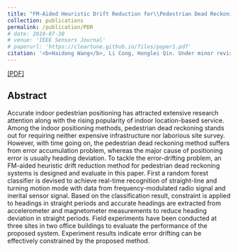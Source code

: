 ```yaml
---
title: "FM-Aided Heuristic Drift Reduction for\\Pedestrian Dead Reckoning Systems"
collection: publications
permalink: /publication/PDR
# date: 2018-07-30
# venue: 'IEEE Sensors Journal'
# paperurl: 'https://cleartune.github.io/files/paper1.pdf'
citation: '<b>Haidong Wang</b>, Li Cong, Honglei Qin. Under minor revision for <i>IEEE Sensors Journal</i>.'
---
```


[[PDF]](https://cleartune.github.io/files/Paper_PDR.pdf)

## Abstract
Accurate indoor pedestrian positioning has attracted extensive research attention along with the rising popularity of indoor location-based service. Among the indoor positioning methods, pedestrian dead reckoning stands out for requiring neither expensive infrastructure nor laborious site survey. However, with time going on, the pedestrian dead reckoning method suffers from error accumulation problem, whereas the major cause of positioning error is usually heading deviation. To tackle the error-drifting problem, an FM-aided heuristic drift reduction method for pedestrian dead reckoning systems is designed and evaluate in this paper. First a random forest classifier is devised to achieve real-time recognition of straight-line and turning motion mode with data from frequency-modulated radio signal and inerital sensor signal. Based on the classification result, constraint is applied to headings in straight periods and accurate headings are extracted from accelerometer and magnetometer measurements to reduce heading deviation in straight periods. Field experiments have been conducted at three sites in two office buildings to evaluate the performance of the proposed system. Experiment results indicate error drifting can be effectively constrained by the proposed method. 